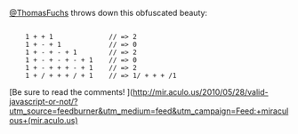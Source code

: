 [@ThomasFuchs](http://twitter.com/thomasfuchs) throws down this obfuscated beauty:

<code>
    1 + + 1              // => 2
    1 + - + 1            // => 0
    1 + - + - + 1        // => 2
    1 + - + - + - + 1    // => 0
    1 + - + + + - + 1    // => 2
    1 + / + + + / + 1    // => 1/ + + + /1
</code>

[Be sure to read the comments! ](http://mir.aculo.us/2010/05/28/valid-javascript-or-not/?utm_source=feedburner&utm_medium=feed&utm_campaign=Feed:+miraculous+(mir.aculo.us)